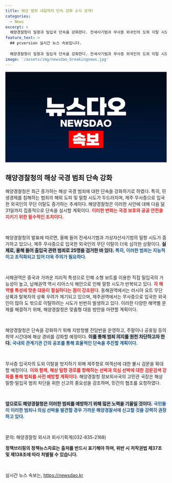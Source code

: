 ```yaml
---
title: 해상 범죄 내달까지 단속 강화 소식 공개!
categories:
  - News
excerpt: >
  해양경찰청이 밀항과 밀입국 단속을 강화한다. 전세사기범과 무사증 외국인의 도외 이탈 시도가 급증하고 있어, 해상 국경 범죄에 대한 맞춤형 대응 방안을 마련하고 취약 시간대 검문검색을 확대할 계획이다.
feature_text: >
  ## pcversion 실시간 뉴스 속보입니다.

  해양경찰청이 밀항과 밀입국 단속을 강화한다. 전세사기범과 무사증 외국인의 도외 이탈 시도가 급증하고 있어, 해상 국경 범죄에 대한 맞춤형 대응 방안을 마련하고 취약 시간대 검문검색을 확대할 계획이다.
image: '/assets/img/newsdao_breakingnews.jpg'
---
```


<p><img src="/assets/img/newsdao_breakingnews.jpg" alt="pcversion 속보" /></p>

<h2 data-ke-size="size26">해양경찰청의 해상 국경 범죄 단속 강화</h2>

<p data-ke-size="size16">해양경찰청은 최근 증가하는 해상 국경 범죄에 대한 단속을 강화하기로 하였다. 특히, 민생경제를 침해하는 범죄의 해외 도피 및 밀항 시도가 두드러지며, 제주 무사증으로 입국한 외국인의 무단 이탈도 증가하는 추세이다. 해양경찰청은 이러한 사안에 대해  다음 달 31일까지 집중적으로 단속을 실시할 계획이다. <b><span style="color: #ee2323;">이러한 변화는 국경 보호와 공공 안전을 지키기 위한 필수적인 조치이다.</span></b> </p>

<p data-ke-size="size16">&nbsp;</p>

<p>해양경찰청의 발표에 따르면, 올해 들어 전세사기범과 가상자산사기범의 밀항 시도가 증가하고 있으나, 제주 무사증으로 입국한 외국인의 무단 이탈이 더욱 심각한 상황이다. <b><span style="background-color: #21538527;">실제로, 올해 들어 출입국 관련 범죄로 25명을 검거한 바 있다.</span></b> <b><span style="color: #1a5490;">특히, 이러한 범죄는 지능적이고 조직화되고 있어 더욱 주의가 필요하다.</span></b> </p>

<p data-ke-size="size16">&nbsp;</p>

<p>서해권역은 중국과 가까운 지리적 특성으로 인해 소형 보트를 이용한 직접 밀입국의 가능성이 높고, 남해권역 역시 리아스식 해안으로 인해 밀항 시도가 반복되고 있다. <b><span style="color: #ee2323;">각 해역별 특성에 맞춘 대응이 절실하다는 점이 강조된다.</span></b> 동해권역에서는 러시아 요트 무단 상륙과 탈북자의 상륙 우려가 제기되고 있으며, 제주권역에서는 무사증으로 입국한 외국인이 많아 도 밖으로 이탈하려는 시도가 빈번히 발생하고 있다. 이러한 다양한 해역별 문제를 해결하기 위해, 해양경찰청은 맞춤형 대응 방안을 마련할 계획이다. </p>

<p data-ke-size="size16">&nbsp;</p>

<p>해양경찰청은 단속을 강화하기 위해 지방청별 전담반을 운영하고, 주말이나 공휴일 등의 취약 시간대에 해상 경비를 강화할 예정이다. <b><span style="background-color: #21538527;">이를 통해 범죄 의지를 원천 차단하고자 한다.</span></b> <b><span style="color: #1a5490;">국내외 관계기관 간의 공조를 통해 효율적인 단속을 추진할 계획이다.</span></b></p>

<p data-ke-size="size16">&nbsp;</p>

<p>무사증 입국자의 도외 이탈을 방지하기 위해 제주항로 여객선에 대한 불시 검문을 확대할 예정이다. <b><span style="color: #ee2323;">이와 함께, 해상 밀항 경로를 항해하는 선박과 의심 선박에 대한 검문검색 강화를 통해 범죄를 사전 예방할 계획이다.</span></b> 해양경찰청 정보외사국의 고민관 국장은 해상 밀항·밀입국 범죄 차단을 위한 신고의 중요성을 강조하며, 민간의 협조를 요청하였다. </p>

<p data-ke-size="size16">&nbsp;</p>

<p><b><span style="background-color: #21538527;">앞으로도 해양경찰청은 이러한 범죄를 예방하기 위해 많은 노력을 기울일 것이다.</span></b> <b><span style="color: #1a5490;">국민들이 이러한 범죄나 의심 선박을 발견할 경우 가까운 해양경찰서에 신고할 것을 강력히 권장하고 있다.</span></b> </p>

<p data-ke-size="size16">&nbsp;</p>

<p>문의: 해양경찰청 외사과 외사기획계(032-835-2168)</p>

<p><b>정책브리핑의 정책뉴스자료는 출처를 반드시 표기해야 하며, 위반 시 저작권법 제37조 및 제138조에 따라 처벌될 수 있습니다.</b> <p data-ke-size="size16">&nbsp;</p></p>
실시간 뉴스 속보는, <a href="https://newsdao.kr" rel="dofollow">https://newsdao.kr</a>


